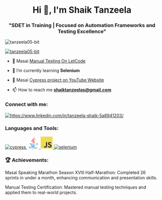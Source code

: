 <h1 align="center">Hi 👋, I'm Shaik Tanzeela</h1>
<h3 align="center">"SDET in Training | Focused on Automation Frameworks and Testing Excellence"</h3>

<p align="left"> <img src="https://komarev.com/ghpvc/?username=tanzeela05-bit&label=Profile%20views&color=0e75b6&style=flat" alt="tanzeela05-bit" /> </p>

<p align="left"> <a href="https://github.com/ryo-ma/github-profile-trophy"><img src="https://github-profile-trophy.vercel.app/?username=tanzeela05-bit" alt="tanzeela05-bit" /></a> </p>

- 🔭 Masai [Manual Testing On LetCode](https://github.com/Tanzeela05-bit/Manual-Testing-on-LetCode-WebSite)

- 🌱 I’m currently learning **Selenium**

- 👯 Masai [Cypress project on YouTube Website](https://github.com/Tanzeela05-bit/Cypress-Project-on-Youtube-Website)

- 📫 How to reach me **shaiktanzeelas@gmail.com**

<h3 align="left">Connect with me:</h3>
<p align="left">
<a href="https://linkedin.com/in/https://www.linkedin.com/in/tanzeela-shaik-5a8941203/" target="blank"><img align="center" src="https://raw.githubusercontent.com/rahuldkjain/github-profile-readme-generator/master/src/images/icons/Social/linked-in-alt.svg" alt="https://www.linkedin.com/in/tanzeela-shaik-5a8941203/" height="30" width="40" /></a>
</p>

<h3 align="left">Languages and Tools:</h3>
<p align="left"> <a href="https://www.cypress.io" target="_blank" rel="noreferrer"> <img src="https://raw.githubusercontent.com/simple-icons/simple-icons/6e46ec1fc23b60c8fd0d2f2ff46db82e16dbd75f/icons/cypress.svg" alt="cypress" width="40" height="40"/> </a> <a href="https://www.java.com" target="_blank" rel="noreferrer"> <img src="https://raw.githubusercontent.com/devicons/devicon/master/icons/java/java-original.svg" alt="java" width="40" height="40"/> </a> <a href="https://developer.mozilla.org/en-US/docs/Web/JavaScript" target="_blank" rel="noreferrer"> <img src="https://raw.githubusercontent.com/devicons/devicon/master/icons/javascript/javascript-original.svg" alt="javascript" width="40" height="40"/> </a> <a href="https://www.selenium.dev" target="_blank" rel="noreferrer"> <img src="https://raw.githubusercontent.com/detain/svg-logos/780f25886640cef088af994181646db2f6b1a3f8/svg/selenium-logo.svg" alt="selenium" width="40" height="40"/> </a> </p> 

<h3 align="left">🏆 Achievements:</h3>
<p align="left"> 
Masai Speaking Marathon Season XVIII Half-Marathon: Completed 26 sprints in under a month, enhancing communication and presentation skills.
<p align="left"> 
Manual Testing Certification: Mastered manual testing techniques and applied them to real-world projects.


